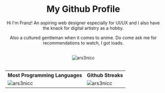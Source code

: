 <h1 align="center">My Github Profile</h1>
<p align="center"> Hi I'm Franz! An aspiring web designer especially for UI/UX and I also have the knack for digital artistry as a hobby.<p>
<p align="center"> Also a cultured gentleman when it comes to anime. Do come ask me for recommendations to watch, I got loads.</p>


<br/>
<div align="center">
    <img align="center" src="https://github-readme-stats.vercel.app/api?username=ars3nicc&theme=tokyonight&show_icons=true&locale=en" alt="ars3nicc" />


</div>
<br/>
    <table align="center">
        <tr>
            <th>Most Programming Languages</th>
            <th>Github Streaks</th>
        </tr>
        <tr>
            <td>
                <img align="left" src="https://github-readme-stats.vercel.app/api/top-langs?username=ars3nicc&theme=omni&show_icons=true&locale=en&layout=compact" alt="ars3nicc" />
            </td>
            <td>
                <img align="center" src="https://github-readme-streak-stats.herokuapp.com/?user=ars3nicc&theme=omni" alt="ars3nicc" />
            </td>
        </tr>
        
   </table>
